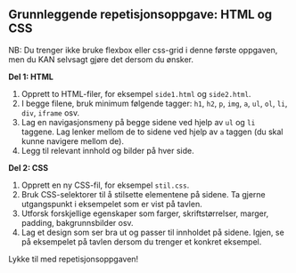 ## Grunnleggende repetisjonsoppgave: HTML og CSS

NB: Du trenger ikke bruke flexbox eller css-grid i denne første oppgaven, men du KAN selvsagt gjøre det dersom du ønsker.

**Del 1: HTML**

1. Opprett to HTML-filer, for eksempel `side1.html` og `side2.html`.
2. I begge filene, bruk minimum følgende tagger: `h1`, `h2`, `p`, `img`, `a`, `ul`, `ol`, `li`, `div`, `iframe` osv.
3. Lag en navigasjonsmeny på begge sidene ved hjelp av `ul` og `li` taggene. Lag lenker mellom de to sidene ved hjelp av `a` taggen (du skal kunne navigere mellom de).
4. Legg til relevant innhold og bilder på hver side.

**Del 2: CSS**

1. Opprett en ny CSS-fil, for eksempel `stil.css`.
2. Bruk CSS-selektorer til å stilsette elementene på sidene. Ta gjerne utgangspunkt i eksempelet som er vist på tavlen.
3. Utforsk forskjellige egenskaper som farger, skriftstørrelser, marger, padding, bakgrunnsbilder osv.
4. Lag et design som ser bra ut og passer til innholdet på sidene. Igjen, se på eksempelet på tavlen dersom du trenger et konkret eksempel.

Lykke til med repetisjonsoppgaven!